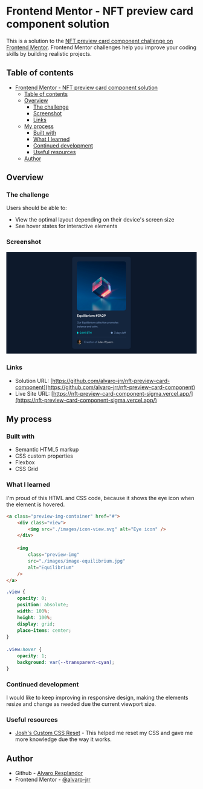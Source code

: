 # Frontend Mentor - NFT preview card component solution

This is a solution to the [NFT preview card component challenge on Frontend Mentor](https://www.frontendmentor.io/challenges/nft-preview-card-component-SbdUL_w0U). Frontend Mentor challenges help you improve your coding skills by building realistic projects.

## Table of contents

- [Frontend Mentor - NFT preview card component solution](#frontend-mentor---nft-preview-card-component-solution)
  - [Table of contents](#table-of-contents)
  - [Overview](#overview)
    - [The challenge](#the-challenge)
    - [Screenshot](#screenshot)
    - [Links](#links)
  - [My process](#my-process)
    - [Built with](#built-with)
    - [What I learned](#what-i-learned)
    - [Continued development](#continued-development)
    - [Useful resources](#useful-resources)
  - [Author](#author)

## Overview

### The challenge

Users should be able to:

-   View the optimal layout depending on their device's screen size
-   See hover states for interactive elements

### Screenshot

![Screenshot of Page](./screenshot.png)

### Links

-   Solution URL: [https://github.com/alvaro-jrr/nft-preview-card-component](https://github.com/alvaro-jrr/nft-preview-card-component)
-   Live Site URL: [https://nft-preview-card-component-sigma.vercel.app/](https://nft-preview-card-component-sigma.vercel.app/)

## My process

### Built with

-   Semantic HTML5 markup
-   CSS custom properties
-   Flexbox
-   CSS Grid

### What I learned

I'm proud of this HTML and CSS code, because it shows the eye icon when the element is hovered.

```html
<a class="preview-img-container" href="#">
	<div class="view">
		<img src="./images/icon-view.svg" alt="Eye icon" />
	</div>

	<img
		class="preview-img"
		src="./images/image-equilibrium.jpg"
		alt="Equilibrium"
	/>
</a>
```

```css
.view {
	opacity: 0;
	position: absolute;
	width: 100%;
	height: 100%;
	display: grid;
	place-items: center;
}

.view:hover {
	opacity: 1;
	background: var(--transparent-cyan);
}
```

### Continued development

I would like to keep improving in responsive design, making the elements resize and change as needed due the current viewport size.

### Useful resources

-   [Josh's Custom CSS Reset](https://www.joshwcomeau.com/css/custom-css-reset/) - This helped me reset my CSS and gave me more knowledge due the way it works.

## Author

-   Github - [Alvaro Resplandor](https://github.com/alvaro-jrr)
-   Frontend Mentor - [@alvaro-jrr](https://www.frontendmentor.io/profile/alvaro-jrr)
